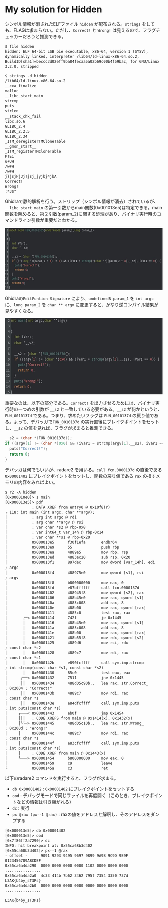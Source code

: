 # My solution for Hidden

シンボル情報が消されたELFファイル `hidden` が配布される。`strings` をしても、FLAGは求まらない。ただし、`Correct!` と `Wrong!` は見えるので、フラグチェッカーだろうと推測できる。

```
$ file hidden 
hidden: ELF 64-bit LSB pie executable, x86-64, version 1 (SYSV), dynamically linked, interpreter /lib64/ld-linux-x86-64.so.2, BuildID[sha1]=beccc3d02eff9ba84fecaa5a02b69c00b4f59bac, for GNU/Linux 3.2.0, stripped 
```

```
$ strings -d hidden 
/lib64/ld-linux-x86-64.so.2
__cxa_finalize
malloc
__libc_start_main
strcmp
puts
strlen
__stack_chk_fail
libc.so.6
GLIBC_2.4
GLIBC_2.2.5
GLIBC_2.34
_ITM_deregisterTMCloneTable
__gmon_start__
_ITM_registerTMCloneTable
PTE1
u+UH
/w#H
/w#H
j}jsjPj3jTjsj_jyjbj4jbA
Correct!
Wrong!
:*3$"
```

Ghidraで静的解析を行う。ストリップ（シンボル情報が消去）されているが、`__libc_start_main` の第一引数からmain関数(0x001013e5)は特定できる。main関数を眺めると、第２引数(param_2)に関する処理があり、バイナリ実行時のコマンドライン引数が重要だとわかる。

![](../assets/main_be.jpg)

Ghidraの`EditFuntion Signature` により、`undefined8 param_1` を `int argc` に、`long param_2` を `char ** argv` に変更すると、かなり逆コンパイル結果が見やすくなる。

![](../assets/main_af.jpg)

重要なのは、以下の部分である。`Correct!` を出力させるためには、バイナリ実行時の一つめの引数が `__s2` と一致している必要がある。`__s2` が何かというと、`FUN_0010137d` である。つまり、求めたいフラグは `FUN_0010137d` の戻り値である。よって、デバッガで`FUN_0010137d` の実行直後にブレイクポイントをセットし、`__s2` の値を見れば、フラグが求まると推測できる。

```c
__s2 = (char *)FUN_0010137d();
if ((argv[1] != (char *)0x0) && (iVar1 = strcmp(argv[1],__s2), iVar1 == 0)) {
  puts("Correct!");
  return 0;
}
```

デバッガは何でもいいが、radare2 を用いる。`call fcn.0000137d` の直後である `0x00001402` にブレイクポイントをセットし、関数の戻り値である `rax` の指すメモリの内容をみればよい。

```
$ r2 -A hidden
[0x000010e0]> s main
[0x000013e5]> pdf
            ; DATA XREF from entry0 @ 0x10f8(r)
┌ 118: int main (int argc, char **argv);
│           ; arg int argc @ rdi
│           ; arg char **argv @ rsi
│           ; var char *s2 @ rbp-0x8
│           ; var int64_t var_14h @ rbp-0x14
│           ; var char **s1 @ rbp-0x20
│           0x000013e5      f30f1efa       endbr64
│           0x000013e9      55             push rbp
│           0x000013ea      4889e5         mov rbp, rsp
│           0x000013ed      4883ec20       sub rsp, 0x20
│           0x000013f1      897dec         mov dword [var_14h], edi    ; argc
│           0x000013f4      488975e0       mov qword [s1], rsi         ; argv
│           0x000013f8      b800000000     mov eax, 0
│           0x000013fd      e87bffffff     call fcn.0000137d
│           0x00001402      488945f8       mov qword [s2], rax
│           0x00001406      488b45e0       mov rax, qword [s1]
│           0x0000140a      4883c008       add rax, 8
│           0x0000140e      488b00         mov rax, qword [rax]
│           0x00001411      4885c0         test rax, rax
│       ┌─< 0x00001414      742f           je 0x1445
│       │   0x00001416      488b45e0       mov rax, qword [s1]
│       │   0x0000141a      4883c008       add rax, 8
│       │   0x0000141e      488b00         mov rax, qword [rax]
│       │   0x00001421      488b55f8       mov rdx, qword [s2]
│       │   0x00001425      4889d6         mov rsi, rdx                ; const char *s2
│       │   0x00001428      4889c7         mov rdi, rax                ; const char *s1
│       │   0x0000142b      e890fcffff     call sym.imp.strcmp         ; int strcmp(const char *s1, const char *s2)
│       │   0x00001430      85c0           test eax, eax
│      ┌──< 0x00001432      7511           jne 0x1445
│      ││   0x00001434      488d05c90b..   lea rax, str.Correct_       ; 0x2004 ; "Correct!"
│      ││   0x0000143b      4889c7         mov rdi, rax                ; const char *s
│      ││   0x0000143e      e84dfcffff     call sym.imp.puts           ; int puts(const char *s)
│     ┌───< 0x00001443      eb0f           jmp 0x1454
│     │││   ; CODE XREFS from main @ 0x1414(x), 0x1432(x)
│     │└└─> 0x00001445      488d05c10b..   lea rax, str.Wrong_         ; 0x200d ; "Wrong!"
│     │     0x0000144c      4889c7         mov rdi, rax                ; const char *s
│     │     0x0000144f      e83cfcffff     call sym.imp.puts           ; int puts(const char *s)
│     │     ; CODE XREF from main @ 0x1443(x)
│     └───> 0x00001454      b800000000     mov eax, 0
│           0x00001459      c9             leave
└           0x0000145a      c3             ret

```
以下のradare2 コマンドを実行すると、フラグが求まる。
- `db 0x00001402` : `0x00001402` にブレイクポイントをセットする
- `ood` : デバッグモードで同じファイルを再度開く（このとき、ブレイクポイントなどの情報は引き継がれる）
- `dc` : 実行
- `px @rax (px--1 @rax)` :  raxの値をアドレスと解釈し、そのアドレスをダンプする  
```
[0x000013e5]> db 0x00001402
[0x000013e5]> ood
[0x7f86ff2a7290]> dc
INFO: hit breakpoint at: 0x55ca68b3d402
[0x55ca68b3d402]> px--1 @rax
- offset -      9091 9293 9495 9697 9899 9A9B 9C9D 9E9F  0123456789ABCDEF
0x55ca6a4da290  0000 0000 0000 0000 1102 0000 0000 0000  ................                                                     
0x55ca6a4da2a0  4c33 414b 7b62 3462 795f 7354 3350 737d  L3AK{b4by_sT3Ps}
0x55ca6a4da2b0  0000 0000 0000 0000 0000 0000 0000 0000  ................
```
`L3AK{b4by_sT3Ps}`

